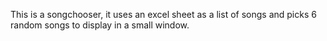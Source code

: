This is a songchooser, it uses an excel sheet as a list of songs and picks 6 random songs to display in a small window.
